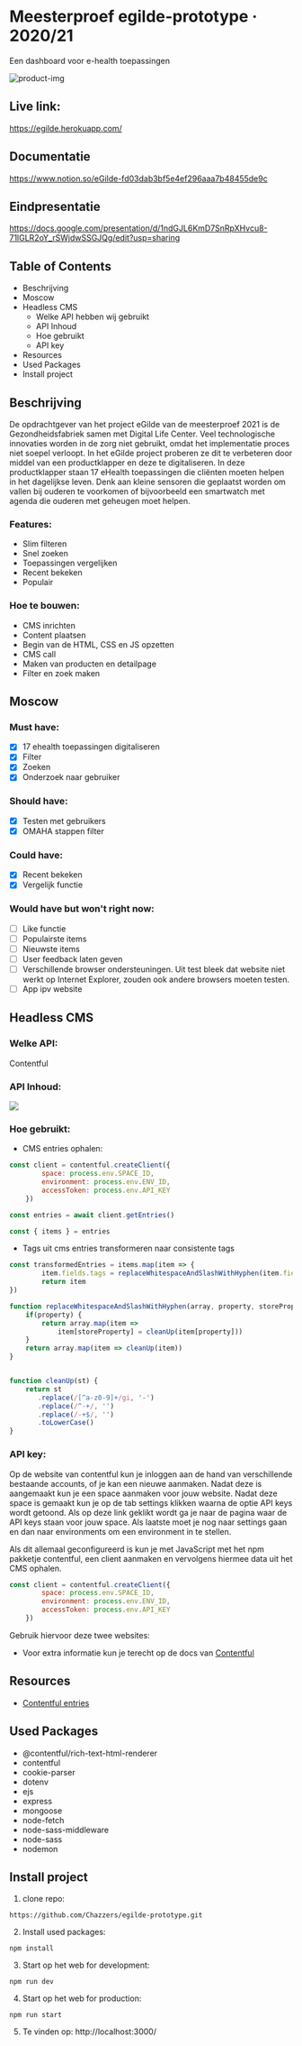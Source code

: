 # Meesterproef egilde-prototype · 2020/21
Een dashboard voor e-health toepassingen

![product-img](https://user-images.githubusercontent.com/33430669/122271717-0235ab80-cee0-11eb-830b-6d06aec3aeaa.jpg)

## Live link:
https://egilde.herokuapp.com/

## Documentatie
https://www.notion.so/eGilde-fd03dab3bf5e4ef296aaa7b48455de9c

## Eindpresentatie
https://docs.google.com/presentation/d/1ndGJL6KmD7SnRpXHvcu8-71lGLR2oY_rSWjdwSSGJQg/edit?usp=sharing

## Table of Contents
- Beschrijving 
- Moscow
- Headless CMS
  - Welke API hebben wij gebruikt
  - API Inhoud
  - Hoe gebruikt
  - API key
- Resources
- Used Packages
- Install project

## Beschrijving
De opdrachtgever van het project eGilde van de meesterproef 2021 is de Gezondheidsfabriek samen met Digital Life Center. Veel technologische innovaties worden in de zorg niet gebruikt, omdat het implementatie proces niet soepel verloopt. In het eGilde project proberen ze dit te verbeteren door middel van een productklapper en deze te digitaliseren. In deze productklapper staan 17 eHealth toepassingen die cliënten moeten helpen in het dagelijkse leven. Denk aan kleine sensoren die geplaatst worden om vallen bij ouderen te voorkomen of bijvoorbeeld een smartwatch met agenda die ouderen met geheugen moet helpen. 

### Features:
- Slim filteren
- Snel zoeken
- Toepassingen vergelijken
- Recent bekeken
- Populair

### Hoe te bouwen:
- CMS inrichten
- Content plaatsen
- Begin van de HTML, CSS en JS opzetten
- CMS call
- Maken van producten en detailpage
- Filter en zoek maken

## Moscow
### Must have:
- [x] 17 ehealth toepassingen digitaliseren
- [x] Filter
- [x] Zoeken
- [x] Onderzoek naar gebruiker

### Should have:
- [x] Testen met gebruikers
- [x] OMAHA stappen filter

### Could have:
- [x] Recent bekeken
- [x] Vergelijk functie

### Would have but won't right now:
- [ ] Like functie
- [ ] Populairste items
- [ ] Nieuwste items
- [ ] User feedback laten geven
- [ ] Verschillende browser ondersteuningen. Uit test bleek dat website niet werkt op Internet Explorer, zouden ook andere browsers moeten testen.
- [ ] App ipv website

## Headless CMS
### Welke API:
Contentful

### API Inhoud:
![](./src/static/images/contentful.png)

### Hoe gebruikt:
- CMS entries ophalen: 

```js
const client = contentful.createClient({
		space: process.env.SPACE_ID,
		environment: process.env.ENV_ID,
		accessToken: process.env.API_KEY
	})

const entries = await client.getEntries()

const { items } = entries
```

- Tags uit cms entries transformeren naar consistente tags

```js
const transformedEntries = items.map(item => {
		item.fields.tags = replaceWhitespaceAndSlashWithHyphen(item.fields.tags)
		return item
})

function replaceWhitespaceAndSlashWithHyphen(array, property, storeProperty) {
	if(property) {
		return array.map(item => 
			item[storeProperty] = cleanUp(item[property]))
	}
	return array.map(item => cleanUp(item))
}


function cleanUp(st) {
	return st
	   .replace(/[^a-z0-9]+/gi, '-')
	   .replace(/^-+/, '')
	   .replace(/-+$/, '')
	   .toLowerCase()
}
```
### API key:
Op de website van contentful kun je inloggen aan de hand van verschillende bestaande accounts, of je kan een nieuwe aanmaken. Nadat deze is aangemaakt kun je een space aanmaken voor jouw website. Nadat deze space is gemaakt kun je op de tab settings klikken waarna de optie API keys wordt getoond. Als op deze link geklikt wordt ga je naar de pagina waar de API keys staan voor jouw space. Als laatste moet je nog naar settings gaan en dan naar environments om een environment in te stellen. 

Als dit allemaal geconfigureerd is kun je met JavaScript met het npm pakketje contentful, een client aanmaken en vervolgens hiermee data uit het CMS ophalen.

```js
const client = contentful.createClient({
		space: process.env.SPACE_ID,
		environment: process.env.ENV_ID,
		accessToken: process.env.API_KEY
	})
```

Gebruik hiervoor deze twee websites: 
- Voor extra informatie kun je terecht op de docs van [Contentful](https://www.contentful.com/developers/docs/)


## Resources

- [Contentful entries](https://www.contentful.com/developers/docs/references/content-delivery-api/#/reference/search-parameters/content-type/query-entries/console/js)

## Used Packages
- @contentful/rich-text-html-renderer
- contentful
- cookie-parser
- dotenv
- ejs
- express
- mongoose
- node-fetch
- node-sass-middleware
- node-sass
- nodemon


## Install project
1. clone repo: 
``` 
https://github.com/Chazzers/egilde-prototype.git
```
2. Install used packages: 
```
npm install
```
3. Start op het web for development: 
```
npm run dev 
```

4. Start op het web for production:

```
npm run start
```

5. Te vinden op: http://localhost:3000/
